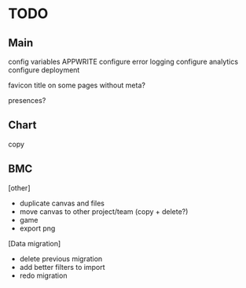 #  TODO

## Main

config variables APPWRITE
configure error logging
configure analytics
configure deployment

favicon
title on some pages without meta?

presences?

## Chart
copy

## BMC
[other]
- duplicate canvas and files
- move canvas to other project/team (copy + delete?)
- game
- export png


[Data migration]
- delete previous migration
- add better filters to import
- redo migration
